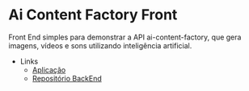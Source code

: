 # Ai Content Factory Front

Front End simples para demonstrar a API ai-content-factory, que gera imagens, vídeos e sons utilizando inteligência artificial.

- Links
  - [Aplicação](https://ai.vbss.io)
  - [Repositório BackEnd](https://github.com/vbss-io/ai-content-factory)
